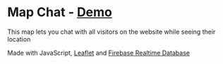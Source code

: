 # Map Chat - [Demo](https://aronsommer.github.io/map-chat)

This map lets you chat with all visitors on the website while seeing their location

Made with JavaScript, [Leaflet](https://leafletjs.com/) and [Firebase Realtime Database](https://firebase.google.com/docs/database)
